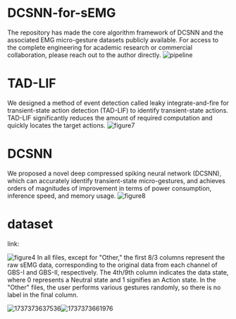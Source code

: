 # DCSNN-for-sEMG
The repository has made the core algorithm framework of DCSNN and the associated EMG micro-gesture datasets publicly available. For access to the complete engineering for academic research or commercial collaboration, please reach out to the author directly.
![pipeline](https://github.com/user-attachments/assets/e8675b0f-c16f-4b74-8b7e-db039055d892)


# TAD-LIF
We designed a method of event detection called leaky integrate-and-fire for transient-state action detection (TAD-LIF) to identify transient-state actions. TAD-LIF significantly reduces the amount of required computation and quickly locates the target actions.
![figure7](https://github.com/user-attachments/assets/1e049ba8-380d-4de7-a5a4-bf5b4ad4d4a8)


# DCSNN
We proposed a novel deep compressed spiking neural network (DCSNN), which can accurately identify transient-state micro-gestures, and achieves orders of magnitudes of improvement in terms of power consumption, inference speed, and memory usage.
![figure8](https://github.com/user-attachments/assets/787ef4b5-7d9f-4892-bea3-172a42f965fb)


# dataset
link:

![figure4](https://github.com/user-attachments/assets/d9e131bd-4988-4354-b0e9-fbf90959419e)
In all files, except for "Other," the first 8/3 columns represent the raw sEMG data, corresponding to the original data from each channel of GBS-I and GBS-II, respectively. The 4th/9th column indicates the data state, where 0 represents a Neutral state and 1 signifies an Action state.
In the "Other" files, the user performs various gestures randomly, so there is no label in the final column.

![1737373637536](https://github.com/user-attachments/assets/9e520541-a62e-4c19-968b-e8c3f679efa6)![1737373661976](https://github.com/user-attachments/assets/0ad70043-a806-443e-b24d-8f9b8508c52f)

